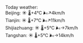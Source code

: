 Today weather:  
Beijing: ☀️   🌡️+4°C 🌬️↗4km/h  
Tianjin: ☀️   🌡️+7°C 🌬️↗11km/h  
Shijiazhuang: ☀️   🌡️+5°C 🌬️→7km/h  
Tangshan: ☀️   🌡️+5°C 🌬️→14km/h  
